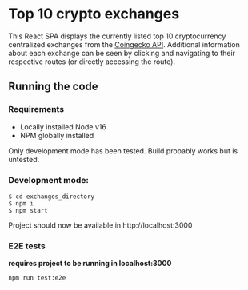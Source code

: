 # Top 10 crypto exchanges

This React SPA displays the currently listed top 10 cryptocurrency centralized exchanges from the [Coingecko API](https://www.coingecko.com/en/api). Additional information about each exchange can be seen by clicking and navigating to their respective routes (or directly accessing the route).

## Running the code

### Requirements

- Locally installed Node v16
- NPM globally installed

Only development mode has been tested. Build probably works but is untested.

### Development mode:

```
$ cd exchanges_directory
$ npm i
$ npm start
```

Project should now be available in http://localhost:3000

### E2E tests

**requires project to be running in localhost:3000**

```
npm run test:e2e
```
